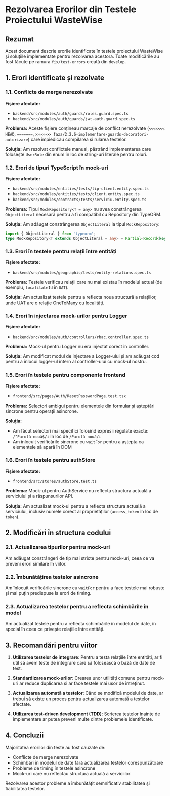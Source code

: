# Rezolvarea Erorilor din Testele Proiectului WasteWise

## Rezumat

Acest document descrie erorile identificate în testele proiectului WasteWise și soluțiile implementate pentru rezolvarea acestora. Toate modificările au fost făcute pe ramura `fix/test-errors` creată din `develop`.

## 1. Erori identificate și rezolvate

### 1.1. Conflicte de merge nerezolvate

**Fișiere afectate:**
- `backend/src/modules/auth/guards/roles.guard.spec.ts`
- `backend/src/modules/auth/guards/jwt-auth.guard.spec.ts`

**Problema:**
Aceste fișiere conțineau marcaje de conflict nerezolvate (`<<<<<<< HEAD`, `=======`, `>>>>>>> faza/2.2.6-implementare-guards-decoratori-autorizare`) care împiedicau compilarea și rularea testelor.

**Soluția:**
Am rezolvat conflictele manual, păstrând implementarea care folosește `UserRole` din enum în loc de string-uri literale pentru roluri.

### 1.2. Erori de tipuri TypeScript în mock-uri

**Fișiere afectate:**
- `backend/src/modules/entities/tests/tip-client.entity.spec.ts`
- `backend/src/modules/entities/tests/client.entity.spec.ts`
- `backend/src/modules/contracts/tests/serviciu.entity.spec.ts`

**Problema:**
Tipul `MockRepository<T = any>` nu avea constrângerea `ObjectLiteral` necesară pentru a fi compatibil cu Repository din TypeORM.

**Soluția:**
Am adăugat constrângerea `ObjectLiteral` la tipul `MockRepository`:
```typescript
import { ObjectLiteral } from 'typeorm';
type MockRepository<T extends ObjectLiteral = any> = Partial<Record<keyof Repository<T>, jest.Mock>>;
```

### 1.3. Erori în testele pentru relații între entități

**Fișiere afectate:**
- `backend/src/modules/geographic/tests/entity-relations.spec.ts`

**Problema:**
Testele verificau relații care nu mai existau în modelul actual (de exemplu, `localitateId` în `UAT`).

**Soluția:**
Am actualizat testele pentru a reflecta noua structură a relațiilor, unde UAT are o relație OneToMany cu localități.

### 1.4. Erori în injectarea mock-urilor pentru Logger

**Fișiere afectate:**
- `backend/src/modules/auth/controllers/rbac.controller.spec.ts`

**Problema:**
Mock-ul pentru Logger nu era injectat corect în controller.

**Soluția:**
Am modificat modul de injectare a Logger-ului și am adăugat cod pentru a înlocui logger-ul intern al controller-ului cu mock-ul nostru.

### 1.5. Erori în testele pentru componente frontend

**Fișiere afectate:**
- `frontend/src/pages/Auth/ResetPasswordPage.test.tsx`

**Problema:**
Selectori ambigui pentru elementele din formular și așteptări sincrone pentru operații asincrone.

**Soluția:**
- Am făcut selectori mai specifici folosind expresii regulate exacte: `/^Parolă nouă$/i` în loc de `/Parolă nouă/i`
- Am înlocuit verificările sincrone cu `waitFor` pentru a aștepta ca elementele să apară în DOM

### 1.6. Erori în testele pentru authStore

**Fișiere afectate:**
- `frontend/src/stores/authStore.test.ts`

**Problema:**
Mock-ul pentru AuthService nu reflecta structura actuală a serviciului și a răspunsurilor API.

**Soluția:**
Am actualizat mock-ul pentru a reflecta structura actuală a serviciului, inclusiv numele corect al proprietăților (`access_token` în loc de `token`).

## 2. Modificări în structura codului

### 2.1. Actualizarea tipurilor pentru mock-uri

Am adăugat constrângeri de tip mai stricte pentru mock-uri, ceea ce va preveni erori similare în viitor.

### 2.2. Îmbunătățirea testelor asincrone

Am înlocuit verificările sincrone cu `waitFor` pentru a face testele mai robuste și mai puțin predispuse la erori de timing.

### 2.3. Actualizarea testelor pentru a reflecta schimbările în model

Am actualizat testele pentru a reflecta schimbările în modelul de date, în special în ceea ce privește relațiile între entități.

## 3. Recomandări pentru viitor

1. **Utilizarea testelor de integrare**: Pentru a testa relațiile între entități, ar fi util să avem teste de integrare care să folosească o bază de date de test.

2. **Standardizarea mock-urilor**: Crearea unor utilități comune pentru mock-uri ar reduce duplicarea și ar face testele mai ușor de întreținut.

3. **Actualizarea automată a testelor**: Când se modifică modelul de date, ar trebui să existe un proces pentru actualizarea automată a testelor afectate.

4. **Utilizarea test-driven development (TDD)**: Scrierea testelor înainte de implementare ar putea preveni multe dintre problemele identificate.

## 4. Concluzii

Majoritatea erorilor din teste au fost cauzate de:
- Conflicte de merge nerezolvate
- Schimbări în modelul de date fără actualizarea testelor corespunzătoare
- Probleme de timing în testele asincrone
- Mock-uri care nu reflectau structura actuală a serviciilor

Rezolvarea acestor probleme a îmbunătățit semnificativ stabilitatea și fiabilitatea testelor.
